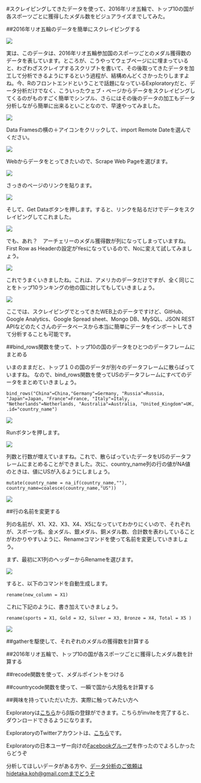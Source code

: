 #スクレイピングしてきたデータを使って、2016年リオ五輪で、トップ10の国が各スポーツごとに獲得したメダル数をビジュアライズまでしてみた。

##2016年リオ五輪のデータを簡単にスクレイピングする

![](images/medal_table0.png)

実は、このデータは、2016年リオ五輪参加国のスポーツごとのメダル獲得数のデータを表しています。ところが、こうやってウェブページにに埋まっていると、わざわざスクレイプするスクリプトを書いて、その後取ってきたデータを加工して分析できるようにするという過程が、結構めんどくさかったりしますよね。今、Rのフロントエンドということで話題になっているExploratoryだと、データ分析だけでなく、こういったウェブ・ページからデータをスクレイピングしてくるのがものすごく簡単でシンプル、さらにはその後のデータの加工もデータ分析しながら簡単に出来るといことなので、早速やってみました。

![](images/Medal_Table.png)

Data Framesの横の＋アイコンをクリックして、import Remote Dateを選んでください。

![](images/import-remote-medal.png)

Webからデータをとってきたいので、Scrape Web Pageを選びます。

![](images/scrape-medal.png)

さっきのページのリンクを貼ります。

![](images/scrape-us.png)

そして、Get Dataボタンを押します。すると、リンクを貼るだけでデータをスクレイピングしてこれました。

![](images/scrape-us-medal.png)

でも、あれ？　アーチェリーのメダル獲得数が列になってしまっていますね。First Row as Headerの設定がYesになっているので、Noに変えて試してみましょう。

![](images/first-row-medal.png)

これでうまくいきましたね。これは、アメリカのデータだけですが、全く同じことをトップ10ランキングの他の国に対してもしていきましょう。

![](images/all-medal.png)

ここでは、スクレイピングでとってきたWEB上のデータですけど、GitHub、Google Analytics、Google Spread sheet、Mongo DB、MySQL、JSON REST APIなどのたくさんのデータベースから本当に簡単にデータをインポートしてきて分析することも可能です。


##bind_rows関数を使って、トップ10の国のデータをひとつのデータフレームにまとめる

いまのままだと、トップ１０の国のデータが別々のデータフレームに散らばっていますね。 なので、bind_rows関数を使ってUSのデータフレームにすべてのデータをまとめていきましょう。

`bind_rows("China"=China,"Germany"=Germany, "Russia"=Russia, "Japan"=Japan, "France"=France, "Italy"=Italy, "Netherlands"=Netherlands, "Australia"=Australia, "United_Kingdom"=UK, .id="country_name")`

![](images/bind_row_medal.png)

Runボタンを押します。

![](images/bind_row-medal2.png)

列数と行数が増えていますね。これで、散らばっていたデータをUSのデータフレームにまとめることができました。次に、country_name列の行の値がNA値のときは、値にUSが入るようにしましょう。

`mutate(country_name = na_if(country_name,""), country_name=coalesce(country_name,"US"))`

![](images/bind_row-medal2.png)

##行の名前を変更する

列の名前が、X1、X2、X3、X4、X5になっていてわかりにくいので、それぞれが、スポーツ名、金メダル、銀メダル、銅メダル数、合計数を表わしていることがわかりやすいように、Renameコマンドを使って名前を変更していきましょう。

まず、最初にX1列のヘッダーからRenameを選びます。

![](images/rename-mdeal.png)

すると、以下のコマンドを自動生成します。

`rename(new_column = X1)`

これに下記のように、書き加えていきましょう。

`rename(sports = X1, Gold = X2, Silver = X3, Bronze = X4, Total = X5 )`

![](images/rename-medal-sports.png)

##gatherを駆使して、それぞれのメダルの獲得数を計算する

##2016年リオ五輪で、トップ10の国が各スポーツごとに獲得したメダル数を計算する

##recode関数を使って、メダルポイントをつける

##countrycode関数を使って、一瞬で国から大陸名を計算する


##興味を持っていただいた方、実際に触ってみたい方へ

Exploratoryは[こちら](https://exploratory.io/
)からβ版の登録ができます。こちらがinviteを完了すると、ダウンロードできるようになります。


ExploratoryのTwitterアカウントは、[こちら](https://twitter.com/ExploratoryData
)です。

Exploratoryの日本ユーザー向けの[Facebookグループ](https://www.facebook.com/groups/1087437647994959/members/
)を作ったのでよろしかったらどうぞ

分析してほしいデータがある方や、データ分析のご依頼はhidetaka.koh@gmail.comまでどうぞ

